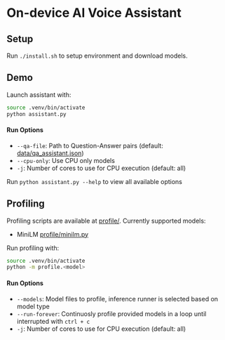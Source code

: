 # On-device AI Voice Assistant

## Setup
Run `./install.sh` to setup environment and download models.

## Demo
Launch assistant with:
```sh
source .venv/bin/activate
python assistant.py
```

#### Run Options
* `--qa-file`: Path to Question-Answer pairs (default: [data/qa_assistant.json](data/qa_assistant.json))
* `--cpu-only`: Use CPU only models
* `-j`: Number of cores to use for CPU execution (default: all)

Run `python assistant.py --help` to view all available options

## Profiling
Profiling scripts are available at [profile/](profile/). Currently supported models:
* MiniLM [profile/minilm.py](profile/minilm.py)

Run profiling with:
```sh
source .venv/bin/activate
python -m profile.<model>
```

#### Run Options
* `--models`: Model files to profile, inference runner is selected based on model type
* `--run-forever`: Continuosly profile provided models in a loop until interrupted with `ctrl + c`
* `-j`: Number of cores to use for CPU execution (default: all)
